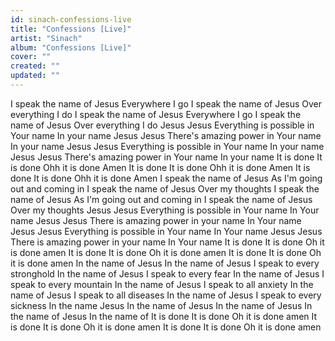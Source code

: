 ```yaml
---
id: sinach-confessions-live
title: "Confessions [Live]"
artist: "Sinach"
album: "Confessions [Live]"
cover: ""
created: ""
updated: ""
---
```


I speak the name of Jesus
Everywhere I go
I speak the name of Jesus
Over everything I do
I speak the name of Jesus
Everywhere I go
I speak the name of Jesus
Over everything I do
Jesus Jesus
Everything is possible in Your name
In your name
Jesus Jesus
There's amazing power in Your name
In your name
Jesus Jesus
Everything is possible in Your name
In your name
Jesus Jesus
There's amazing power in Your name
In your name
It is done
It is done
Ohh it is done
Amen
It is done
It is done
Ohh it is done
Amen
It is done
It is done
Ohh it is done
Amen
I speak the name of Jesus
As I'm going out and coming in
I speak the name of Jesus
Over my thoughts
I speak the name of Jesus
As I'm going out and coming in
I speak the name of Jesus
Over my thoughts
Jesus Jesus
Everything is possible in Your name
In Your name
Jesus Jesus
There is amazing power in your name
In Your name
Jesus Jesus
Everything is possible in Your name
In Your name
Jesus Jesus
There is amazing power in your name
In Your name
It is done
It is done
Oh it is done amen
It is done
It is done
Oh it is done amen
It is done
It is done
Oh it is done amen
In the name of Jesus
In the name of Jesus
I speak to every stronghold
In the name of Jesus
I speak to every fear
In the name of Jesus
I speak to every mountain
In the name of Jesus
I speak to all anxiety
In the name of Jesus
I speak to all diseases
In the name of Jesus
I speak to every sickness
In the name Jesus
In the name of Jesus
In the name of Jesus
In the name of Jesus
In the name of
It is done
It is done
Oh it is done amen
It is done
It is done
Oh it is done amen
It is done
It is done
Oh it is done amen